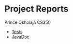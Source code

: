 # Project Reports

Prince Osholaja CS350

* [Tests](./reports/tests/test/)
* [JavaDoc](./docs/javadoc/)